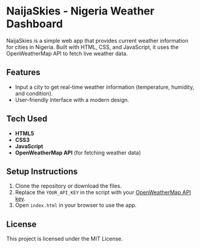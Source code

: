 # NaijaSkies - Nigeria Weather Dashboard

NaijaSkies is a simple web app that provides current weather information for cities in Nigeria. Built with HTML, CSS, and JavaScript, it uses the OpenWeatherMap API to fetch live weather data.

## Features
- Input a city to get real-time weather information (temperature, humidity, and condition).
- User-friendly interface with a modern design.

## Tech Used
- **HTML5**
- **CSS3**
- **JavaScript**
- **OpenWeatherMap API** (for fetching weather data)

## Setup Instructions
1. Clone the repository or download the files.
2. Replace the `YOUR_API_KEY` in the script with your [OpenWeatherMap API key](https://openweathermap.org/api).
3. Open `index.html` in your browser to use the app.

## License
This project is licensed under the MIT License.
